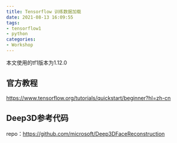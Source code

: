 ```yaml
---
title: Tensorflow 训练数据加载
date: 2021-08-13 16:09:55
tags: 
- tensorflow1
- python
categories: 
- Workshop
---
```


本文使用的tf1版本为1.12.0

## 官方教程

https://www.tensorflow.org/tutorials/quickstart/beginner?hl=zh-cn



## Deep3D参考代码

repo：https://github.com/microsoft/Deep3DFaceReconstruction
